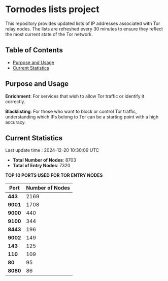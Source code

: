 # Tornodes lists project

This repository provides updated lists of IP addresses associated with Tor relay nodes. The lists are refreshed every 30 minutes to ensure they reflect the most current state of the Tor network.

## Table of Contents

- [Purpose and Usage](#purpose-and-usage)
- [Current Statistics](#current-statistics)


## Purpose and Usage

**Enrichment**: For services that wish to allow Tor traffic or identify it correctly.

**Blacklisting**: For those who want to block or control Tor traffic, understanding which IPs belong to Tor can be a starting point with a high accuracy.

## Current Statistics

Last update time : 2024-12-20 10:30:09 UTC

- **Total Number of Nodes**: 8703
- **Total of Entry Nodes**: 7320

**TOP 10 PORTS USED FOR TOR ENTRY NODES**

| **Port** | **Number of Nodes** |
|------|-----------------|
| **443**   | 2169  |
| **9001**   | 1708  |
| **9000**   | 440  |
| **9100**   | 344  |
| **8443**   | 196  |
| **9002**   | 149  |
| **143**   | 125  |
| **110**   | 109  |
| **80**   | 95  |
| **8080**   | 86  |

